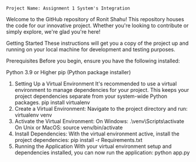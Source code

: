                                                                               Project Name: Assignment 1 System's Integration 
Welcome to the GitHub repository of Ronit Shahu! This repository houses the code for our innovative project. Whether you're looking to contribute or simply explore, we're glad you're here!

Getting Started
These instructions will get you a copy of the project up and running on your local machine for development and testing purposes.

Prerequisites
Before you begin, ensure you have the following installed:

Python 3.9 or Higher
pip (Python package installer)
1. Setting Up a Virtual Environment
It's recommended to use a virtual environment to manage dependencies for your project. This keeps your project dependencies separate from your system-wide Python packages.
pip install virtualenv
2. Create a Virtual Environment:
Navigate to the project directory and run:
virtualenv venv
3. Activate the Virtual Environment:
On Windows: .\venv\Scripts\activate
On Unix or MacOS: source venv/bin/activate
4. Install Dependencies:
With the virtual environment active, install the project dependencies:
pip install -r Requirements.txt
5. Running the Application
With your virtual environment setup and dependencies installed, you can now run the application:
python app.py
